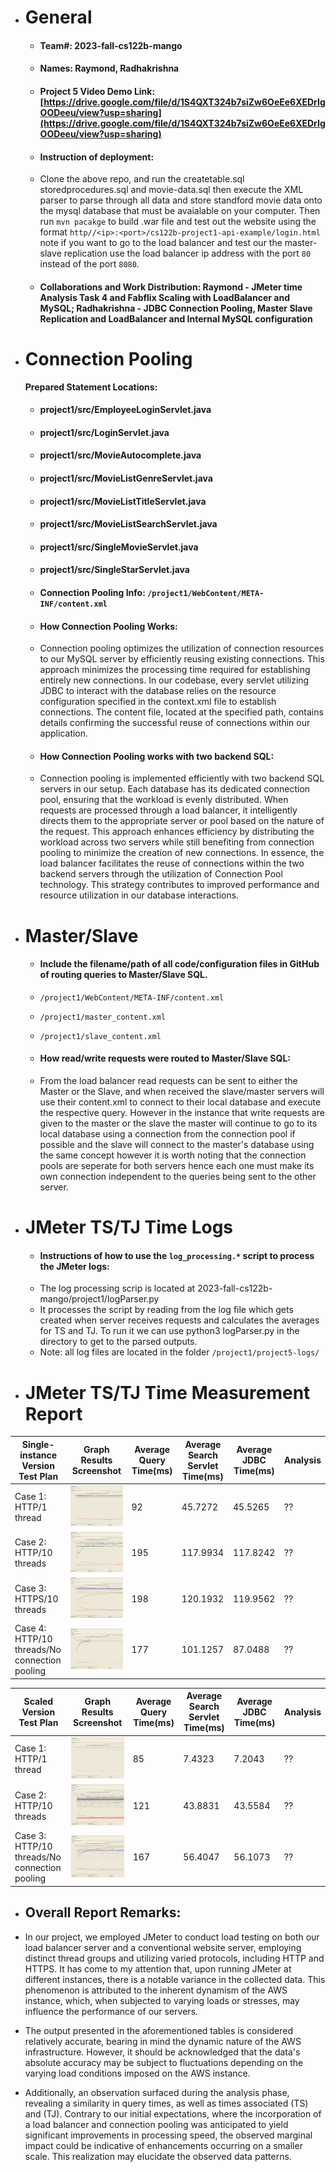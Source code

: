- # General
    - #### Team#: 2023-fall-cs122b-mango
    
    - #### Names: Raymond, Radhakrishna
    
    - #### Project 5 Video Demo Link: [https://drive.google.com/file/d/1S4QXT324b7siZw6OeEe6XEDrIgOODeeu/view?usp=sharing](https://drive.google.com/file/d/1S4QXT324b7siZw6OeEe6XEDrIgOODeeu/view?usp=sharing)

    - #### Instruction of deployment:
    - Clone the above repo, and run the createtable.sql storedprocedures.sql and movie-data.sql then execute the XML parser to parse through all data and store standford movie data onto the mysql database that must be avaialable on your computer. Then run ```mvn pacakge``` to build .war file and test out the website using the format ```http//<ip>:<port>/cs122b-project1-api-example/login.html``` note if you want to go to the load balancer and test our the master-slave replication use the load balancer ip address with the port ```80``` instead of the port ```8080```.

    - #### Collaborations and Work Distribution: Raymond - JMeter time Analysis Task 4 and Fabflix Scaling with LoadBalancer and MySQL; Radhakrishna - JDBC Connection Pooling, Master Slave Replication and LoadBalancer and Internal MySQL configuration


- # Connection Pooling
  
    **Prepared Statement Locations:**
    -  #### project1/src/EmployeeLoginServlet.java
    -  #### project1/src/LoginServlet.java
    -  #### project1/src/MovieAutocomplete.java
    -  #### project1/src/MovieListGenreServlet.java
    -  #### project1/src/MovieListTitleServlet.java
    -  #### project1/src/MovieListSearchServlet.java
    -  #### project1/src/SingleMovieServlet.java
    -  #### project1/src/SingleStarServlet.java

    - #### Connection Pooling Info: ```/project1/WebContent/META-INF/content.xml```
    
    - #### How Connection Pooling Works:
    - Connection pooling optimizes the utilization of connection resources to our MySQL server by efficiently reusing existing connections. This approach minimizes the processing time required for establishing entirely new connections. In our codebase, every servlet utilizing JDBC to interact with the database relies on the resource configuration specified in the context.xml file to establish connections. The content file, located at the specified path, contains details confirming the successful reuse of connections within our application.
    
    - #### How Connection Pooling works with two backend SQL:
    - Connection pooling is implemented efficiently with two backend SQL servers in our setup. Each database has its dedicated connection pool, ensuring that the workload is evenly distributed. When requests are processed through a load balancer, it intelligently directs them to the appropriate server or pool based on the nature of the request. This approach enhances efficiency by distributing the workload across two servers while still benefiting from connection pooling to minimize the creation of new connections. In essence, the load balancer facilitates the reuse of connections within the two backend servers through the utilization of Connection Pool technology. This strategy contributes to improved performance and resource utilization in our database interactions.
    

- # Master/Slave
    - #### Include the filename/path of all code/configuration files in GitHub of routing queries to Master/Slave SQL.
    - ```/project1/WebContent/META-INF/content.xml```
    - ```/project1/master_content.xml```
    - ```/project1/slave_content.xml```

    - #### How read/write requests were routed to Master/Slave SQL:
    - From the load balancer read requests can be sent to either the Master or the Slave, and when received the slave/master servers will use their content.xml to connect to their local database and execute the respective query. However in the instance that write requests are given to the master or the slave the master will continue to go to its local database using a connection from the connection pool if possible and the slave will connect to the master's database using the same concept however it is worth noting that the connection pools are seperate for both servers hence each one must make its own connection independent to the queries being sent to the other server.
    

- # JMeter TS/TJ Time Logs
    - #### Instructions of how to use the `log_processing.*` script to process the JMeter logs:
    - The log processing scrip is located at 2023-fall-cs122b-mango/project1/logParser.py
    - It processes the script by reading from the log file which gets created when server receives requests and calculates the averages for TS and TJ. To run it we can use python3 logParser.py in the directory to get to the parsed outputs.
    - Note: all log files are located in the folder ```/project1/project5-logs/```


- # JMeter TS/TJ Time Measurement Report

| **Single-instance Version Test Plan**          | **Graph Results Screenshot** | **Average Query Time(ms)** | **Average Search Servlet Time(ms)** | **Average JDBC Time(ms)** | **Analysis** |
|------------------------------------------------|------------------------------|----------------------------|-------------------------------------|---------------------------|--------------|
| Case 1: HTTP/1 thread                          | ![image1](project1/img/single-case-1.png)   | 92                         | 45.7272                             | 45.5265                   | ??           |
| Case 2: HTTP/10 threads                        | ![image2](project1/img/single-case-2.png)   | 195                        | 117.9934                            | 117.8242                  | ??           |
| Case 3: HTTPS/10 threads                       | ![image3](project1/img/single-case-3.png)   | 198                        | 120.1932                            | 119.9562                  | ??           |
| Case 4: HTTP/10 threads/No connection pooling  | ![image4](project1/img/single-case-4.png)   | 177                        | 101.1257                            | 87.0488                   | ??           |

| **Scaled Version Test Plan**                   | **Graph Results Screenshot** | **Average Query Time(ms)** | **Average Search Servlet Time(ms)** | **Average JDBC Time(ms)** | **Analysis** |
|------------------------------------------------|------------------------------|----------------------------|-------------------------------------|---------------------------|--------------|
| Case 1: HTTP/1 thread                          | ![image5](project1/img/scaled-case-1.png)   | 85                         | 7.4323                              | 7.2043                    | ??           |
| Case 2: HTTP/10 threads                        | ![image6](project1/img/scaled-case-2.png)   | 121                        | 43.8831                             | 43.5584                   | ??           |
| Case 3: HTTP/10 threads/No connection pooling  | ![image7](project1/img/scaled-case-3.png)   | 167                        | 56.4047                             | 56.1073                   | ??           |

- ## Overall Report Remarks:
- In our project, we employed JMeter to conduct load testing on both our load balancer server and a conventional website server, employing distinct thread groups and utilizing varied protocols, including HTTP and HTTPS. It has come to my attention that, upon running JMeter at different instances, there is a notable variance in the collected data. This phenomenon is attributed to the inherent dynamism of the AWS instance, which, when subjected to varying loads or stresses, may influence the performance of our servers.

- The output presented in the aforementioned tables is considered relatively accurate, bearing in mind the dynamic nature of the AWS infrastructure. However, it should be acknowledged that the data's absolute accuracy may be subject to fluctuations depending on the varying load conditions imposed on the AWS instance.

- Additionally, an observation surfaced during the analysis phase, revealing a similarity in query times, as well as times associated (TS) and (TJ). Contrary to our initial expectations, where the incorporation of a load balancer and connection pooling was anticipated to yield significant improvements in processing speed, the observed marginal impact could be indicative of enhancements occurring on a smaller scale. This realization may elucidate the observed data patterns.


